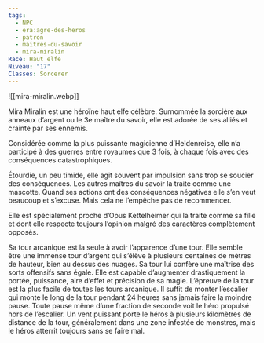 ```yaml
---
tags:
  - NPC
  - era:agre-des-heros
  - patron
  - maitres-du-savoir
  - mira-miralin
Race: Haut elfe
Niveau: "17"
Classes: Sorcerer
---
```


![[mira-miralin.webp]]

Mira Miralin est une héroïne haut elfe célèbre. Surnommée la sorcière aux anneaux d’argent ou le 3e maître du savoir, elle est adorée de ses alliés et crainte par ses ennemis.

Considérée comme la plus puissante magicienne d’Heldenreise, elle n’a participé à des guerres entre royaumes que 3 fois, à chaque fois avec des conséquences catastrophiques.

Étourdie, un peu timide, elle agit souvent par impulsion sans trop se soucier des conséquences. Les autres maîtres du savoir la traite comme une mascotte. Quand ses actions ont des conséquences négatives elle s’en veut beaucoup et s’excuse. Mais cela ne l’empêche pas de recommencer.

Elle est spécialement proche d’Opus Kettelheimer qui la traite comme sa fille et dont elle respecte toujours l’opinion malgré des caractères complètement opposés.

Sa tour arcanique est la seule à avoir l’apparence d’une tour. Elle semble être une immense tour d’argent qui s’élève à plusieurs centaines de mètres de hauteur, bien au dessus des nuages. Sa tour lui confère une maîtrise des sorts offensifs sans égale. Elle est capable d’augmenter drastiquement la portée, puissance, aire d’effet et précision de sa magie. L’épreuve de la tour est la plus facile de toutes les tours arcanique. Il suffit de monter l’escalier qui monte le long de la tour pendant 24 heures sans jamais faire la moindre pause. Toute pause même d’une fraction de seconde voit le héro propulsé hors de l’escalier. Un vent puissant porte le héros à plusieurs kilomètres de distance de la tour, généralement dans une zone infestée de monstres, mais le héros atterrit toujours sans se faire mal.